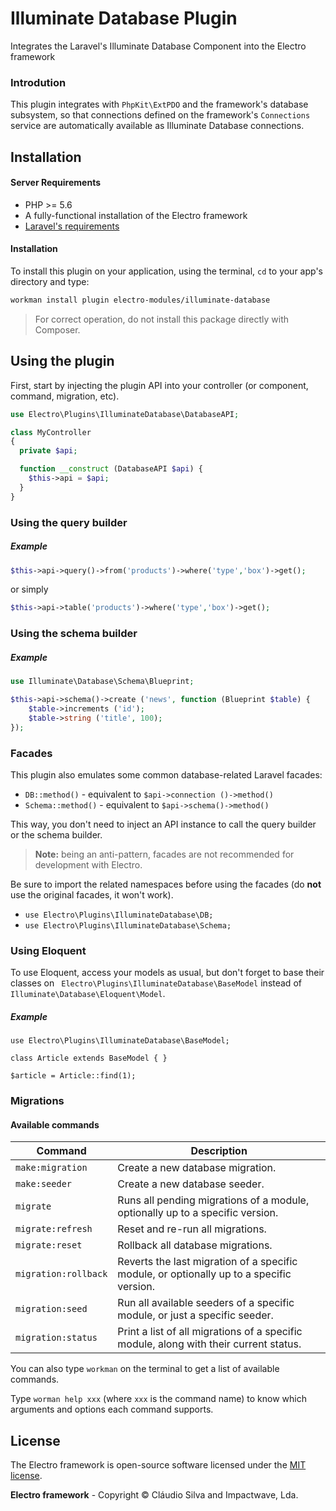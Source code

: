 # Illuminate Database Plugin
Integrates the Laravel's Illuminate Database Component into the Electro framework

### Introdution

This plugin integrates with `PhpKit\ExtPDO` and the framework's database subsystem, so that connections defined on the
framework's `Connections` service are automatically available as Illuminate Database connections.


## Installation

#### Server Requirements

- PHP >= 5.6
- A fully-functional installation of the Electro framework
- [Laravel's requirements](https://laravel.com/docs/5.2#server-requirements)

#### Installation

To install this plugin on your application, using the terminal, `cd` to your app's directory and type:

```bash
workman install plugin electro-modules/illuminate-database
```

> For correct operation, do not install this package directly with Composer.

## Using the plugin

First, start by injecting the plugin API into your controller (or component, command, migration, etc).

```PHP
use Electro\Plugins\IlluminateDatabase\DatabaseAPI;

class MyController
{
  private $api;

  function __construct (DatabaseAPI $api) {
    $this->api = $api;
  }
}
```

### Using the query builder

##### Example

```PHP
$this->api->query()->from('products')->where('type','box')->get();
```
or simply
```PHP
$this->api->table('products')->where('type','box')->get();
```

### Using the schema builder

##### Example

```PHP
use Illuminate\Database\Schema\Blueprint;

$this->api->schema()->create ('news', function (Blueprint $table) {
    $table->increments ('id');
    $table->string ('title', 100);
});
```

### Facades

This plugin also emulates some common database-related Laravel facades:

- `DB::method()`     - equivalent to `$api->connection ()->method()`
- `Schema::method()` - equivalent to `$api->schema()->method()`

This way, you don't need to inject an API instance to call the query builder or the schema builder.

> **Note:** being an anti-pattern, facades are not recommended for development with Electro.

Be sure to import the related namespaces before using the facades (do **not** use the original facades, it won't work).

- `use Electro\Plugins\IlluminateDatabase\DB;`
- `use Electro\Plugins\IlluminateDatabase\Schema;`

### Using Eloquent

To use Eloquent, access your models as usual, but don't forget to base their classes on ` Electro\Plugins\IlluminateDatabase\BaseModel` instead of `Illuminate\Database\Eloquent\Model`.

##### Example

```
use Electro\Plugins\IlluminateDatabase\BaseModel;

class Article extends BaseModel { }

$article = Article::find(1);
```

### Migrations

#### Available commands

Command              | Description
---------------------|-----------------------------------------------------------------------------------------
`make:migration`     | Create a new database migration.
`make:seeder`        | Create a new database seeder.
`migrate`            | Runs all pending migrations of a module, optionally up to a specific version.
`migrate:refresh`    | Reset and re-run all migrations.
`migrate:reset`      | Rollback all database migrations.
`migration:rollback` | Reverts the last migration of a specific module, or optionally up to a specific version.
`migration:seed`     | Run all available seeders of a specific module, or just a specific seeder.
`migration:status`   | Print a list of all migrations of a specific module, along with their current status.

You can also type `workman` on the terminal to get a list of available commands.

Type `worman help xxx` (where `xxx` is the command name) to know which arguments and options each command supports.

## License

The Electro framework is open-source software licensed under the [MIT license](http://opensource.org/licenses/MIT).

**Electro framework** - Copyright &copy; Cláudio Silva and Impactwave, Lda.

